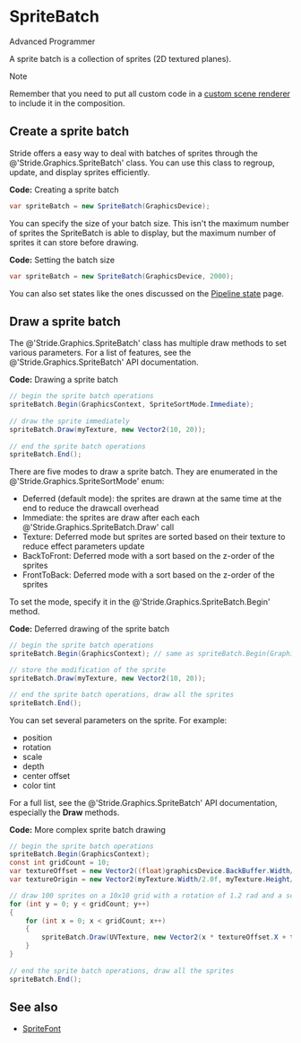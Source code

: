 # SpriteBatch

<span class="badge text-bg-primary">Advanced</span>
<span class="badge text-bg-success">Programmer</span>

A sprite batch is a collection of sprites (2D textured planes).

>[!Note]
>Remember that you need to put all custom code in a [custom scene renderer](../graphics-compositor/custom-scene-renderers.md) to include it in the composition.

## Create a sprite batch

Stride offers a easy way to deal with batches of sprites through the @'Stride.Graphics.SpriteBatch' class. You can use this class to regroup, update, and display sprites efficiently.

**Code:** Creating a sprite batch

```cs
var spriteBatch = new SpriteBatch(GraphicsDevice);
```

You can specify the size of your batch size. This isn't the maximum number of sprites the SpriteBatch is able to display, but the maximum number of sprites it can store before drawing.

**Code:** Setting the batch size

```cs
var spriteBatch = new SpriteBatch(GraphicsDevice, 2000);
```

You can also set states like the ones discussed on the [Pipeline state](pipeline-state.md) page.

## Draw a sprite batch

The @'Stride.Graphics.SpriteBatch' class has multiple draw methods to set various parameters. For a list of features, see the @'Stride.Graphics.SpriteBatch' API documentation.

**Code:** Drawing a sprite batch

```cs
// begin the sprite batch operations
spriteBatch.Begin(GraphicsContext, SpriteSortMode.Immediate);
 
// draw the sprite immediately
spriteBatch.Draw(myTexture, new Vector2(10, 20));
 
// end the sprite batch operations
spriteBatch.End();
```

There are five modes to draw a sprite batch. They are enumerated in the @'Stride.Graphics.SpriteSortMode' enum:

- Deferred (default mode): the sprites are drawn at the same time at the end to reduce the drawcall overhead
- Immediate: the sprites are draw after each each @'Stride.Graphics.SpriteBatch.Draw' call
- Texture: Deferred mode but sprites are sorted based on their texture to reduce effect parameters update
- BackToFront: Deferred mode with a sort based on the z-order of the sprites
- FrontToBack: Deferred mode with a sort based on the z-order of the sprites

To set the mode, specify it in the @'Stride.Graphics.SpriteBatch.Begin' method.

**Code:** Deferred drawing of the sprite batch

```cs
// begin the sprite batch operations
spriteBatch.Begin(GraphicsContext); // same as spriteBatch.Begin(GraphicsContext, SpriteSortMode.Deferred);

// store the modification of the sprite
spriteBatch.Draw(myTexture, new Vector2(10, 20));

// end the sprite batch operations, draw all the sprites
spriteBatch.End();
```

You can set several parameters on the sprite. For example:

- position
- rotation
- scale
- depth
- center offset
- color tint

For a full list, see the @'Stride.Graphics.SpriteBatch' API documentation, especially the **Draw** methods.

**Code:** More complex sprite batch drawing

```cs
// begin the sprite batch operations
spriteBatch.Begin(GraphicsContext);
const int gridCount = 10;
var textureOffset = new Vector2((float)graphicsDevice.BackBuffer.Width/gridCount, (float)graphicsDevice.BackBuffer.Height/gridCount);
var textureOrigin = new Vector2(myTexture.Width/2.0f, myTexture.Height/2.0f);

// draw 100 sprites on a 10x10 grid with a rotation of 1.2 rad and a scale of 0.5 for each of them
for (int y = 0; y < gridCount; y++)
{
    for (int x = 0; x < gridCount; x++)
    {
        spriteBatch.Draw(UVTexture, new Vector2(x * textureOffset.X + textureOffset.X / 2.0f, y * textureOffset.Y + textureOffset.Y / 2.0f), Color.White, 1.2f, textureOrigin, 0.5f);
    }
}
 
// end the sprite batch operations, draw all the sprites
spriteBatch.End();
```

## See also

* [SpriteFont](spritefont.md)
